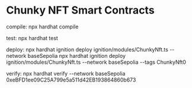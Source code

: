 # Chunky NFT Smart Contracts

compile:
npx hardhat compile

test:
npx hardhat test

deploy:
npx hardhat ignition deploy ignition/modules/ChunkyNft.ts --network baseSepolia
npx hardhat ignition deploy ignition/modules/ChunkyNft.ts --network baseSepolia --tags ChunkyNft0

verify:
npx hardhat verify --network baseSepolia 0xeBFD1ee09C25A799e5a511d42EB193864860b673